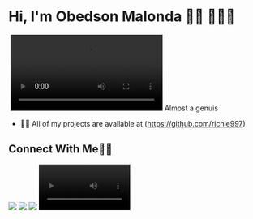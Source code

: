 # Hi, I'm Obedson Malonda 👋🏾 👩🏾‍💻

<img src="https://www.google.com/url?sa=i&url=https%3A%2F%2Fwww.onlinelabels.com%2Farticles%2Fbest-label-design-printing-software-platforms&psig=AOvVaw3TidHYgW04Y3grz0lQp2cx&ust=1679581427957000&source=images&cd=vfe&ved=0CBAQjRxqFwoTCOCvj8fe7_0CFQAAAAAdAAAAABAE" alt="">
<video src="Knight - 31210.mp4"></video/>
Almost a genuis

- 👨‍💻 All of my projects are available at (https://github.com/richie997)


## Connect With Me👋🏼

<p align="left">  
<a href="https://bit.ly/3XpJmeV" target="blank"><img src="https://img.icons8.com/color/35/000000/twitter--v2.png"/></a>
<a href="http://bit.ly/3CKFwVf" target="blank"><img src="https://img.icons8.com/color/35/000000/linkedin.png"/></a>
<a href="http://bit.ly/3ixS3EJ" target="blank"><img src="https://img.icons8.com/color/35/000000/youtube-play.png"/></a>
<video src='Knight - 31210.mp4' width=180/>










